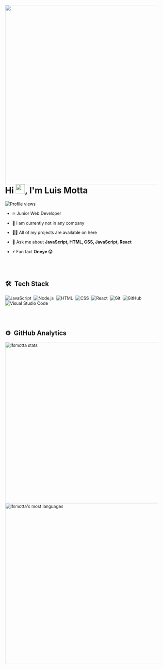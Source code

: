 
<img align="right" height="590em" src="https://raw.githubusercontent.com/gist/lfsmotta/f40cde57403ed9b06b24cd3e3bf65e2d/raw/b3d26cd97503853e8b39fcb12a2b1454e5c62758/Githubcard.svg"/>
<h1 align="left">Hi <img src="https://raw.githubusercontent.com/kaueMarques/kaueMarques/master/hi.gif" width="30px">, I'm Luis Motta</h1>
<p align="left"> <img src="https://komarev.com/ghpvc/?username=maykbrito&color=yellow" alt="Profile views" /> </p>

- 🔥 Junior Web Developer 
- 🔭 I am currently not in any company

- 👨‍💻 All of my projects are available on here

- 💬 Ask me about **JavaScript, HTML, CSS, JavaScript, React**

- ⚡ Fun fact **Oneye 😜**

<br><br>

## 🛠 &nbsp;Tech Stack

![JavaScript](https://img.shields.io/badge/-JavaScript-05122A?style=flat&logo=javascript)&nbsp;
![Node.js](https://img.shields.io/badge/-Node.js-05122A?style=flat&logo=node.js)&nbsp;
![HTML](https://img.shields.io/badge/-HTML-05122A?style=flat&logo=HTML5)&nbsp;
![CSS](https://img.shields.io/badge/-CSS-05122A?style=flat&logo=CSS3&logoColor=1572B6)&nbsp;
![React](https://img.shields.io/badge/-React-05122A?style=flat&logo=react)&nbsp;
![Git](https://img.shields.io/badge/-Git-05122A?style=flat&logo=git)&nbsp;
![GitHub](https://img.shields.io/badge/-GitHub-05122A?style=flat&logo=github)&nbsp;
![Visual Studio Code](https://img.shields.io/badge/-Visual%20Studio%20Code-05122A?style=flat&logo=visual-studio-code&logoColor=007ACC)&nbsp;

<br><br>

## ⚙️ &nbsp;GitHub Analytics

<p align="left">
<img width="530em" src="https://github-readme-stats.vercel.app/api?username=lfsmotta&show_icons=true&theme=vision-friendly-dark" alt="lfsmotta stats"/>
<img width="530em" src="https://github-readme-stats.vercel.app/api/top-langs/?username=lfsmotta&layout=compact&theme=vision-friendly-dark" alt="lfsmotta's most languages"/>
</p>

<br><br>


